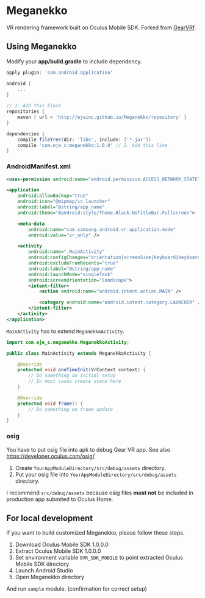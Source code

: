# Meganekko

VR rendering framework built on Oculus Mobile SDK. Forked from [GearVRf](http://www.gearvrf.org/).

## Using Meganekko

Modify your **app/build.gradle** to include dependency.

```gradle
apply plugin: 'com.android.application'

android {
    ...
}

// 1. Add this block
repositories {
    maven { url = 'http://ejeinc.github.io/Meganekko/repository' }
}

dependencies {
    compile fileTree(dir: 'libs', include: ['*.jar'])
    compile 'com.eje_c:meganekko:1.0.0' // 2. Add this line
}
```

### AndroidManifest.xml

```xml
<uses-permission android:name="android.permission.ACCESS_NETWORK_STATE" />
```

```xml
<application
    android:allowBackup="true"
    android:icon="@mipmap/ic_launcher"
    android:label="@string/app_name"
    android:theme="@android:style/Theme.Black.NoTitleBar.Fullscreen">

    <meta-data
        android:name="com.samsung.android.vr.application.mode"
        android:value="vr_only" />

    <activity
        android:name=".MainActivity"
        android:configChanges="orientation|screenSize|keyboard|keyboardHidden"
        android:excludeFromRecents="true"
        android:label="@string/app_name"
        android:launchMode="singleTask"
        android:screenOrientation="landscape">
        <intent-filter>
            <action android:name="android.intent.action.MAIN" />

            <category android:name="android.intent.category.LAUNCHER" />
        </intent-filter>
    </activity>
</application>
```

`MainActivity` has to extend `MeganekkoActivity`.

```java
import com.eje_c.meganekko.MeganekkoActivity;

public class MainActivity extends MeganekkoActivity {

    @Override
    protected void oneTimeInit(VrContext context) {
        // Do something on initial setup
        // In most cases create scene here
    }

    @Override
    protected void frame() {
        // Do something on frame update
    }
}
```

### osig

You have to put osig file into apk to debug Gear VR app. See also https://developer.oculus.com/osig/

1. Create `YourAppModuleDirectory/src/debug/assets` directory.
2. Put your osig file into `YourAppModuleDirectory/src/debug/assets` directory.

I recommend `src/debug/assets` because osig files **must not** be included in production app submited to Oculus Home.

## For local development

If you want to build customized Meganekko, please follow these steps.

1. Download Oculus Mobile SDK 1.0.0.0
2. Extract Oculus Mobile SDK 1.0.0.0
3. Set environment variable `OVR_SDK_MOBILE` to point extracted Oculus Mobile SDK directory
4. Launch Android Studio
5. Open Meganekko directory

And run `sample` module. (confirmation for correct setup)
